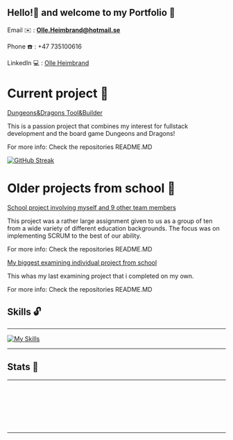 ## Hello!👋 and welcome to my Portfolio :briefcase: 
Email :envelope: : **Olle.Heimbrand@hotmail.se**

Phone :phone: : +47 735100616

LinkedIn :computer: : [Olle Heimbrand](https://www.linkedin.com/in/olle-heimbrand/)

# Current project :microscope:
[Dungeons&Dragons Tool&Builder](https://github.com/Heimbrand/DungeonsAndDragons-ToolAndBuilder)

This is a passion project that combines my interest for fullstack development and the board game Dungeons and Dragons!

For more info: Check the repositories README.MD

[![GitHub Streak](https://github-readme-streak-stats.herokuapp.com?user=Heimbrand&theme=dark&exclude_days=Sun%2CSat)](https://git.io/streak-stats) 


# Older projects from school :file_folder:

[School project involving myself and 9 other team members](https://github.com/Heimbrand/Project-Assignment-My-biggest-school-project-)

This project was a rather large assignment given to us as a group of ten from a wide variety of different education backgrounds. The focus was on implementing SCRUM to the best of our ability.

For more info: Check the repositories README.MD

[My biggest examining individual project from school](https://github.com/Heimbrand/Efc-fullstack-blazor-sql-mongodb)

This whas my last examining project that i completed on my own.

For more info: Check the repositories README.MD


## Skills :unlock:
---
[![My Skills](https://skillicons.dev/icons?i=cs,dotnet,visualstudio,vscode,github,mongodb,mysql,postman,powershell,bootstrap,azure,html,css&perline=5)](https://skillicons.dev)
         
---

## Stats :blue_book:
---
<p><img align="center"
    src="https://github-readme-stats.vercel.app/api/top-langs?username=Heimbrand&show_icons=true&locale=en&bg_color=0d1117&text_color=ffffff&layout=compact"
    alt="" 
    bg_color=#808080/>
</p>

<br>
<p>&nbsp;<img align="center" src="https://github-readme-stats.vercel.app/api?username=Heimbrand&show_icons=true&locale=en&bg_color=0d1117&text_color=ffffff&repo=convoychat"
    alt="" />
</p>

<br>

---



